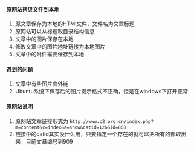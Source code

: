 #### 原网站拷贝文件到本地
1. 原文章保存为本地的HTMl文件，文件名为文章标题
2. 原网站可以从标题取目录结构信息
3. 文章中的图片保存在本地
4. 修改文章中的图片地址链接为本地图片
5. 文章中的附件需要保存到本地

#### 遇到的问题
1. 文章中有些图片由外链
2. Ubuntu系统下保存后的图片提示格式不正确，但是在windows下打开正常

#### 原网站说明
1. 原网站文章链接形式为
`http://www.c2.org.cn/index.php?m=content&c=index&a=show&catid=126&id=868`
2. 链接中的catid其实没什么用，只要指定一个存在的就可以把所有的都取出来，目前文章编号到909